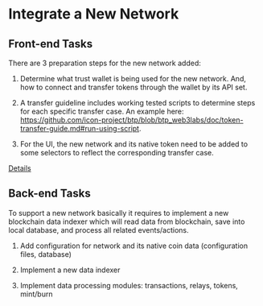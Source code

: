 # Integrate a New Network

## Front-end Tasks

There are 3 preparation steps for the new network added:

1. Determine what trust wallet is being used for the new network. And, how to connect and transfer tokens through the wallet by its API set.

2. A transfer guideline includes working tested scripts to determine steps for each specific transfer case. An example here: https://github.com/icon-project/btp/blob/btp_web3labs/doc/token-transfer-guide.md#run-using-script.

3. For the UI, the new network and its native token need to be added to some selectors to reflect the corresponding transfer case.

[Details](/docs/adding-new-chain-configuration.md)

## Back-end Tasks

To support a new network basically it requires to implement a new blockchain data indexer which will read data from blockchain, save into local database, and process all related events/actions.

1. Add configuration for network and its native coin data (configuration files, database)

2. Implement a new data indexer

3. Implement data processing modules: transactions, relays, tokens, mint/burn
